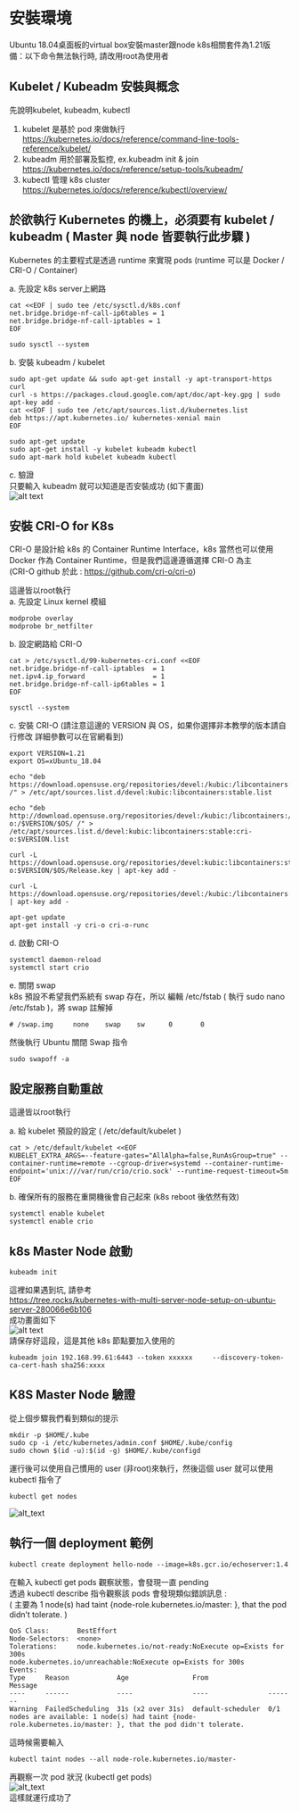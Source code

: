 # 安裝環境  
Ubuntu 18.04桌面板的virtual box安裝master跟node
k8s相關套件為1.21版  
備：以下命令無法執行時, 請改用root為使用者
  
## Kubelet / Kubeadm 安裝與概念  
先說明kubelet, kubeadm, kubectl  
  
1. kubelet 是基於 pod 來做執行 https://kubernetes.io/docs/reference/command-line-tools-reference/kubelet/  
2. kubeadm 用於部署及監控, ex.kubeadm init & join https://kubernetes.io/docs/reference/setup-tools/kubeadm/  
3. kubectl 管理 k8s cluster https://kubernetes.io/docs/reference/kubectl/overview/  
  
## 於欲執行 Kubernetes 的機上，必須要有 kubelet / kubeadm ( Master 與 node 皆要執行此步驟 )
Kubernetes 的主要程式是透過 runtime 來實現 pods (runtime 可以是 Docker / CRI-O / Container)  
  
a. 先設定 k8s server上網路  
```
cat <<EOF | sudo tee /etc/sysctl.d/k8s.conf
net.bridge.bridge-nf-call-ip6tables = 1
net.bridge.bridge-nf-call-iptables = 1
EOF

sudo sysctl --system
```
b. 安裝 kubeadm / kubelet  
```
sudo apt-get update && sudo apt-get install -y apt-transport-https curl
curl -s https://packages.cloud.google.com/apt/doc/apt-key.gpg | sudo apt-key add -
cat <<EOF | sudo tee /etc/apt/sources.list.d/kubernetes.list
deb https://apt.kubernetes.io/ kubernetes-xenial main
EOF

sudo apt-get update
sudo apt-get install -y kubelet kubeadm kubectl
sudo apt-mark hold kubelet kubeadm kubectl
```
c. 驗證  
只要輸入 kubeadm 就可以知道是否安裝成功 (如下畫面)  
![alt text](https://github.com/allen050883/Manipulate/blob/master/K8s/read_img/kubeadm_finish.png)
  
  
  
  
  
## 安裝 CRI-O for K8s  
CRI-O 是設計給 k8s 的 Container Runtime Interface，k8s 當然也可以使用 Docker 作為 Container Runtime，但是我們這邊遵循選擇 CRI-O 為主  
(CRI-O github 於此 : https://github.com/cri-o/cri-o)  
  
這邊皆以root執行  
a. 先設定 Linux kernel 模組  
```
modprobe overlay
modprobe br_netfilter
```
b. 設定網路給 CRI-O  
```
cat > /etc/sysctl.d/99-kubernetes-cri.conf <<EOF
net.bridge.bridge-nf-call-iptables  = 1
net.ipv4.ip_forward                 = 1
net.bridge.bridge-nf-call-ip6tables = 1
EOF

sysctl --system
```
c. 安裝 CRI-O (請注意這邊的 VERSION 與 OS，如果你選擇非本教學的版本請自行修改
詳細參數可以在官網看到)  
```
export VERSION=1.21
export OS=xUbuntu_18.04

echo "deb https://download.opensuse.org/repositories/devel:/kubic:/libcontainers:/stable/$OS/ /" > /etc/apt/sources.list.d/devel:kubic:libcontainers:stable.list

echo "deb http://download.opensuse.org/repositories/devel:/kubic:/libcontainers:/stable:/cri-o:/$VERSION/$OS/ /" > /etc/apt/sources.list.d/devel:kubic:libcontainers:stable:cri-o:$VERSION.list

curl -L https://download.opensuse.org/repositories/devel:kubic:libcontainers:stable:cri-o:$VERSION/$OS/Release.key | apt-key add -

curl -L https://download.opensuse.org/repositories/devel:/kubic:/libcontainers:/stable/$OS/Release.key | apt-key add -

apt-get update
apt-get install -y cri-o cri-o-runc
```
d. 啟動 CRI-O  
```
systemctl daemon-reload
systemctl start crio
```
e. 關閉 swap  
k8s 預設不希望我們系統有 swap 存在，所以
編輯 /etc/fstab ( 執行 sudo nano /etc/fstab )，將 swap 註解掉
```
# /swap.img     none    swap    sw      0       0
```
然後執行 Ubuntu 關閉 Swap 指令  
```
sudo swapoff -a
```
  
  
  
  
  
## 設定服務自動重啟  
這邊皆以root執行  
  
a. 給 kubelet 預設的設定 ( /etc/default/kubelet )  
```
cat > /etc/default/kubelet <<EOF
KUBELET_EXTRA_ARGS=--feature-gates="AllAlpha=false,RunAsGroup=true" --container-runtime=remote --cgroup-driver=systemd --container-runtime-endpoint='unix:///var/run/crio/crio.sock' --runtime-request-timeout=5m
EOF
```
b. 確保所有的服務在重開機後會自己起來 (k8s reboot 後依然有效)  
```
systemctl enable kubelet
systemctl enable crio
```
  
  
  
  
  
## k8s Master Node 啟動
```
kubeadm init  
```
這裡如果遇到坑, 請參考  
https://tree.rocks/kubernetes-with-multi-server-node-setup-on-ubuntu-server-280066e6b106   
成功畫面如下  
![alt text](https://github.com/allen050883/Manipulate/blob/master/K8s/read_img/kubeadm_init_finish.png)  
請保存好這段，這是其他 k8s 節點要加入使用的  
```
kubeadm join 192.168.99.61:6443 --token xxxxxx     --discovery-token-ca-cert-hash sha256:xxxx
```
  
  
  
## K8S Master Node 驗證  
從上個步驟我們看到類似的提示  
```
mkdir -p $HOME/.kube
sudo cp -i /etc/kubernetes/admin.conf $HOME/.kube/config
sudo chown $(id -u):$(id -g) $HOME/.kube/configd
```
運行後可以使用自己慣用的 user (非root)來執行，然後這個 user 就可以使用 kubectl 指令了
```
kubectl get nodes
```
![alt_text](https://github.com/allen050883/Manipulate/blob/master/K8s/read_img/kubectl_nodes.png)  
  
  
  
  
  
##  執行一個 deployment 範例
```
kubectl create deployment hello-node --image=k8s.gcr.io/echoserver:1.4
```
在輸入 kubectl get pods 觀察狀態，會發現一直 pending  
透過 kubectl describe 指令觀察該 pods 會發現類似錯誤訊息 :  
( 主要為 1 node(s) had taint {node-role.kubernetes.io/master: }, that the pod didn’t tolerate. )  
```
QoS Class:       BestEffort
Node-Selectors:  <none>
Tolerations:     node.kubernetes.io/not-ready:NoExecute op=Exists for 300s
node.kubernetes.io/unreachable:NoExecute op=Exists for 300s
Events:
Type     Reason            Age                From               Message
----     ------            ----               ----               -------
Warning  FailedScheduling  31s (x2 over 31s)  default-scheduler  0/1 nodes are available: 1 node(s) had taint {node-role.kubernetes.io/master: }, that the pod didn't tolerate.
```

這時候需要輸入  
```
kubectl taint nodes --all node-role.kubernetes.io/master-
```
再觀察一次 pod 狀況 (kubectl get pods)  
![alt_text](https://github.com/allen050883/Manipulate/blob/master/K8s/read_img/kubectl_pods.png)  
這樣就運行成功了  
